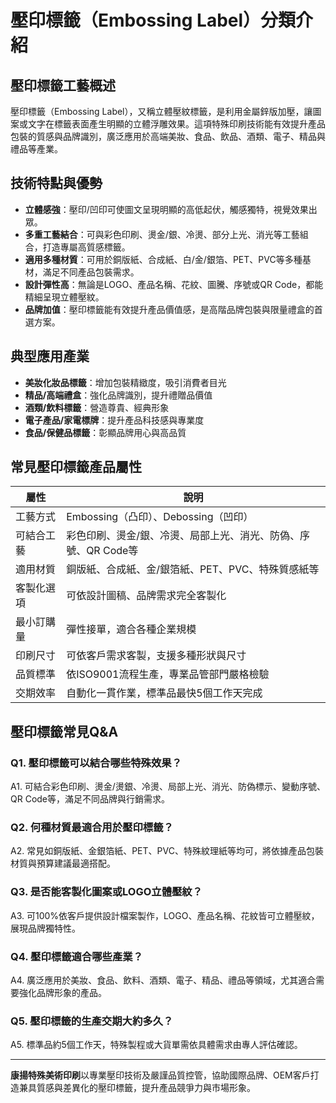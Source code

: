 # 壓印標籤（Embossing Label）分類介紹

## 壓印標籤工藝概述

壓印標籤（Embossing Label），又稱立體壓紋標籤，是利用金屬鋅版加壓，讓圖案或文字在標籤表面產生明顯的立體浮雕效果。這項特殊印刷技術能有效提升產品包裝的質感與品牌識別，廣泛應用於高端美妝、食品、飲品、酒類、電子、精品與禮品等產業。

## 技術特點與優勢

- **立體感強**：壓印/凹印可使圖文呈現明顯的高低起伏，觸感獨特，視覺效果出眾。
- **多重工藝結合**：可與彩色印刷、燙金/銀、冷燙、部分上光、消光等工藝組合，打造專屬高質感標籤。
- **適用多種材質**：可用於銅版紙、合成紙、白/金/銀箔、PET、PVC等多種基材，滿足不同產品包裝需求。
- **設計彈性高**：無論是LOGO、產品名稱、花紋、圖騰、序號或QR Code，都能精細呈現立體壓紋。
- **品牌加值**：壓印標籤能有效提升產品價值感，是高階品牌包裝與限量禮盒的首選方案。

## 典型應用產業

- **美妝化妝品標籤**：增加包裝精緻度，吸引消費者目光
- **精品/高端禮盒**：強化品牌識別，提升禮贈品價值
- **酒類/飲料標籤**：營造尊貴、經典形象
- **電子產品/家電標牌**：提升產品科技感與專業度
- **食品/保健品標籤**：彰顯品牌用心與高品質

## 常見壓印標籤產品屬性

| 屬性             | 說明                                                                 |
|------------------|----------------------------------------------------------------------|
| 工藝方式         | Embossing（凸印）、Debossing（凹印）                                   |
| 可結合工藝       | 彩色印刷、燙金/銀、冷燙、局部上光、消光、防偽、序號、QR Code等           |
| 適用材質         | 銅版紙、合成紙、金/銀箔紙、PET、PVC、特殊質感紙等                       |
| 客製化選項       | 可依設計圖稿、品牌需求完全客製化                                      |
| 最小訂購量       | 彈性接單，適合各種企業規模                                            |
| 印刷尺寸         | 可依客戶需求客製，支援多種形狀與尺寸                                   |
| 品質標準         | 依ISO9001流程生產，專業品管部門嚴格檢驗                                 |
| 交期效率         | 自動化一貫作業，標準品最快5個工作天完成                                 |

## 壓印標籤常見Q&A

### Q1. 壓印標籤可以結合哪些特殊效果？
A1. 可結合彩色印刷、燙金/燙銀、冷燙、局部上光、消光、防偽標示、變動序號、QR Code等，滿足不同品牌與行銷需求。

### Q2. 何種材質最適合用於壓印標籤？
A2. 常見如銅版紙、金銀箔紙、PET、PVC、特殊紋理紙等均可，將依據產品包裝材質與預算建議最適搭配。

### Q3. 是否能客製化圖案或LOGO立體壓紋？
A3. 可100%依客戶提供設計檔案製作，LOGO、產品名稱、花紋皆可立體壓紋，展現品牌獨特性。

### Q4. 壓印標籤適合哪些產業？
A4. 廣泛應用於美妝、食品、飲料、酒類、電子、精品、禮品等領域，尤其適合需要強化品牌形象的產品。

### Q5. 壓印標籤的生產交期大約多久？
A5. 標準品約5個工作天，特殊製程或大貨單需依具體需求由專人評估確認。

---

**康揚特殊美術印刷**以專業壓印技術及嚴謹品質控管，協助國際品牌、OEM客戶打造兼具質感與差異化的壓印標籤，提升產品競爭力與市場形象。